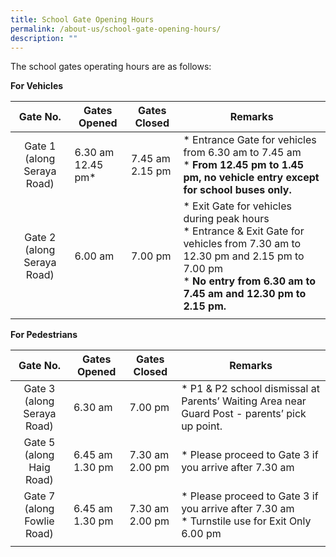```yaml
---
title: School Gate Opening Hours
permalink: /about-us/school-gate-opening-hours/
description: ""
---
```

The school gates operating hours are as follows:

**For Vehicles**

| **Gate No.**  | **Gates Opened**  | **Gates Closed**  | **Remarks**  |
|:-:|---|---|---|
| Gate 1<br>(along Seraya Road)  | 6.30 am<br>12.45 pm\*  | 7.45 am<br>2.15 pm  | *   Entrance Gate for vehicles from 6.30 am to 7.45 am<br>*   **From 12.45 pm to 1.45 pm, no vehicle entry except for school buses only.**  |
| Gate 2<br>(along Seraya Road)  | 6.00 am  |7.00 pm   | *   Exit Gate for vehicles during peak hours<br>*   Entrance & Exit Gate for vehicles from 7.30 am to 12.30 pm and 2.15 pm to 7.00 pm<br>*   **No entry from 6.30 am to 7.45 am and 12.30 pm to 2.15 pm.**  |
|   |   |   |   |

**For Pedestrians**

| **Gate No.**  | **Gates Opened**  | **Gates Closed**  | **Remarks**  |
|:-:|---|---|---|
| Gate 3<br>(along Seraya Road)  | 6.30 am  | 7.00 pm  | *   P1 & P2 school dismissal at Parents’ Waiting Area near Guard Post - parents’ pick up point.  |
| Gate 5<br>(along Haig Road)  | 6.45 am<br>1.30 pm  | 7.30 am<br>2.00 pm  |  *   Please proceed to Gate 3 if you arrive after 7.30 am |
| Gate 7<br>(along Fowlie Road)  | 6.45 am<br>1.30 pm  |  7.30 am<br>2.00 pm | *   Please proceed to Gate 3 if you arrive after 7.30 am<br>*   Turnstile use for Exit Only 6.00 pm  |
|   |   |   |   |

